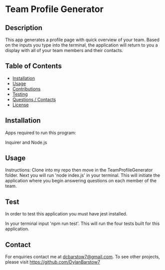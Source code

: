 
# Team Profile Generator

## Description
This app generates a profile page with quick overview of your team. Based on the inputs you type into the terminal, the application will return to you a display with all of your team members and their contacts.





## Table of Contents
- [Installation](#Installation)
- [Usage](#Usage)
- [Contributions](#Contributions)
- [Testing](#Testing)
- [Questions / Contacts](#Contacts)
- [License](#License)
## Installation
Apps required to run this program:

Inquirer and Node.js

## Usage
Instructions: 
Clone into my repo then move in the TeamProfileGenerator folder.  Next you will run 'node index.js' in your terminal.  This will initiate the application where you begin answering questions on each member of the team.

## Test
In order to test this application you must have jest installed. 

In your terminal input 'npm run test'.  This will run the four tests built for this application.


## Contact
For enquiries contact me at dcbarstow7@gmail.com. 
To see other projects, please visit https://github.com/DylanBarstow7